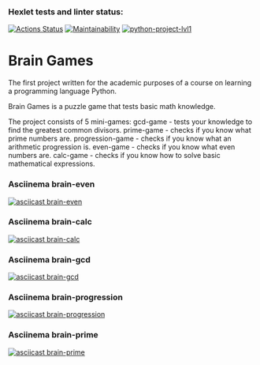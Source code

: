 ### Hexlet tests and linter status:
[![Actions Status](https://github.com/Rahab666/python-project-lvl1/workflows/hexlet-check/badge.svg)](https://github.com/Rahab666/python-project-lvl1/actions)
[![Maintainability](https://api.codeclimate.com/v1/badges/73b6298f3302a1d1d5e7/maintainability)](https://codeclimate.com/github/Rahab666/python-project-lvl1/maintainability)
[![python-project-lvl1](https://github.com/Rahab666/python-project-lvl1/actions/workflows/python-project-lvl1.yml/badge.svg)](https://github.com/Rahab666/python-project-lvl1/actions)

# Brain Games

The first project written for the academic purposes of a course on learning a programming language Python.

Brain Games is a puzzle game that tests basic math knowledge.

The project consists of 5 mini-games:
gcd-game - tests your knowledge to find the greatest common divisors.
prime-game - checks if you know what prime numbers are.
progression-game - checks if you know what an arithmetic progression is.
even-game - checks if you know what even numbers are.
calc-game - checks if you know how to solve basic mathematical expressions.

### Asciinema brain-even
[![asciicast brain-even](https://asciinema.org/a/447094.svg)](https://asciinema.org/a/447094)

### Asciinema brain-calc
[![asciicast brain-calc](https://asciinema.org/a/447469.svg)](https://asciinema.org/a/447469)

### Asciinema brain-gcd
[![asciicast brain-gcd](https://asciinema.org/a/447535.svg)](https://asciinema.org/a/447535)

### Asciinema brain-progression
[![asciicast brain-progression](https://asciinema.org/a/447836.svg)](https://asciinema.org/a/447836)

### Asciinema brain-prime
[![asciicast brain-prime](https://asciinema.org/a/448090.svg)](https://asciinema.org/a/448090)